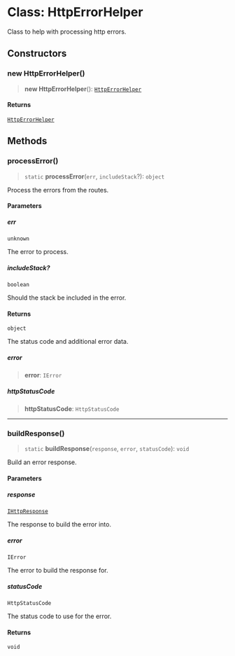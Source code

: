 # Class: HttpErrorHelper

Class to help with processing http errors.

## Constructors

### new HttpErrorHelper()

> **new HttpErrorHelper**(): [`HttpErrorHelper`](HttpErrorHelper.md)

#### Returns

[`HttpErrorHelper`](HttpErrorHelper.md)

## Methods

### processError()

> `static` **processError**(`err`, `includeStack`?): `object`

Process the errors from the routes.

#### Parameters

##### err

`unknown`

The error to process.

##### includeStack?

`boolean`

Should the stack be included in the error.

#### Returns

`object`

The status code and additional error data.

##### error

> **error**: `IError`

##### httpStatusCode

> **httpStatusCode**: `HttpStatusCode`

***

### buildResponse()

> `static` **buildResponse**(`response`, `error`, `statusCode`): `void`

Build an error response.

#### Parameters

##### response

[`IHttpResponse`](../interfaces/IHttpResponse.md)

The response to build the error into.

##### error

`IError`

The error to build the response for.

##### statusCode

`HttpStatusCode`

The status code to use for the error.

#### Returns

`void`
